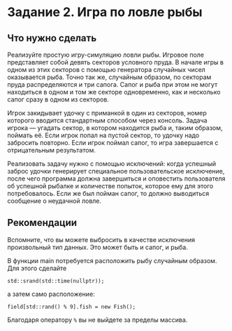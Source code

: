 # Задание 2. Игра по ловле рыбы

## Что нужно сделать

Реализуйте простую игру-симуляцию ловли рыбы. Игровое поле представляет собой девять секторов условного пруда.
В начале игры в одном из этих секторов с помощью генератора случайных чисел оказывается рыба. Точно так же,
случайным образом, по секторам пруда распределяются и три сапога.
Сапог и рыба при этом не могут находиться в одном и том же секторе одновременно,
как и несколько сапог сразу в одном из секторов.

Игрок закидывает удочку с приманкой в один из секторов, номер которого вводится стандартным способом через консоль.
Задача игрока — угадать сектор, в котором находится рыба и, таким образом, поймать её. Если игрок попал на пустой сектор,
то удочку надо забросить повторно. Если игрок поймал сапог, то игра завершается с отрицательным результатом.

Реализовать задачу нужно с помощью исключений: когда успешный заброс удочки генерирует специальное пользовательское
исключение, после чего программа должна завершиться и оповестить пользователя об успешной рыбалке и количестве попыток,
которое ему для этого потребовалось. Если же был пойман сапог, то должно выводиться сообщение о неудачной ловле.

## Рекомендации

Вспомните, что вы можете выбросить в качестве исключения произвольный тип данных. 
Это может быть и сапог, и рыба.

В функции main потребуется расположить рыбу случайным образом.
Для этого сделайте 
```С++
std::srand(std::time(nullptr));
```
а затем само расположение:
```С++
field[std::rand() % 9].fish = new Fish();
```
Благодаря оператору `%` вы не выйдете за пределы массива.
